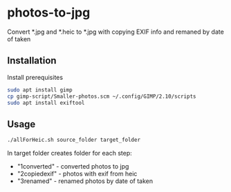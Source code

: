 # photos-to-jpg

Convert *.jpg and *.heic to *.jpg with copying EXIF info and remaned by date of taken

## Installation

Install prerequisites

````bash
sudo apt install gimp
cp gimp-script/Smaller-photos.scm ~/.config/GIMP/2.10/scripts
sudo apt install exiftool
````

## Usage

````bash
./allForHeic.sh source_folder target_folder
````

In target folder creates folder for each step:
* "1converted" - converted photos to jpg
* "2copiedexif" - photos with exif from heic
* "3renamed" - renamed photos by date of taken
